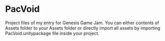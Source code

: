 # PacVoid
Project files of my entry for Genesis Game Jam. You can either contents of Assets folder to your Assets folder or directly import all assets by importing PacVoid.unitypackage file inside your project.
